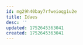 ```yaml
---
id: mg29h40bay7rfweioqgiu2e
title: Idaes
desc: ''
updated: 1752645363041
created: 1752645363041
---
```

